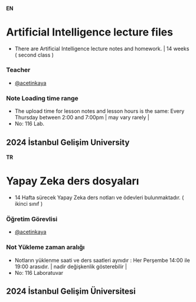 #### EN
# Artificial Intelligence lecture files
- There are Artificial Intelligence lecture notes and homework. | 14 weeks ( second class )
### Teacher
- [@acetinkaya](https://github.com/acetinkaya) 
### Note Loading time range
- The upload time for lesson notes and lesson hours is the same: Every Thursday between 2:00 and 7:00pm | may vary rarely |
- No: 116 Lab.  
## 2024 İstanbul Gelişim University  

#### TR
# Yapay Zeka ders dosyaları
- 14 Hafta sürecek Yapay Zeka ders notları ve ödevleri bulunmaktadır. ( ikinci sınıf )
### Öğretim Görevlisi
- [@acetinkaya](https://github.com/acetinkaya) 
### Not Yükleme zaman aralığı
- Notların yüklenme saati ve ders saatleri aynıdır : Her Perşembe 14:00 ile 19:00 arasıdır. | nadir değişkenlik gösterebilir |
- No: 116 Laboratuvar  
## 2024 İstanbul Gelişim Üniversitesi 
